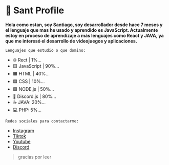 
# 👋 Sant Profile


**Hola como estan, soy Santiago, soy desarrollador desde hace 7 meses y el lenguaje que mas he usado y aprendido es JavaScript. Actualmente estoy en proceso de aprendizaje a más lenguajes como React y JAVA, ya que me interesó el desarrollo de videojuegos y aplicaciones.**

`Lenguajes que estudio o que domino:`

- 🌐 Rect | 1%...
- 🟨 JavaScript | 90%...
- 🟧 HTML | 40%...
- 🟦 CSS | 10%...
- 🟩 NODE.js | 50%...
- 🤖 Discord.js | 80%...
- ☕ JAVA: 20%...
- 💻 PHP: 5%...

`Redes sociales para contactarme:`

- [Instagram](https://www.instagram.com/santiagocs_0/)
- [Tiktok](https://www.tiktok.com/@santiagocg..._)
- [Youtube](https://www.youtube.com/channel/UCi60JKb0AFp4whN-u98wf1A)
- [Discord](https://discord.gg/tHhNxa9p8s)

> gracias por leer

